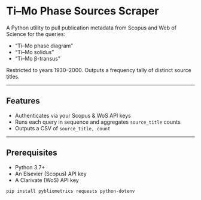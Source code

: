 # Ti–Mo Phase Sources Scraper

A Python utility to pull publication metadata from Scopus and Web of Science for the queries:
- “Ti–Mo phase diagram”
- “Ti–Mo solidus”
- “Ti–Mo β-transus”

Restricted to years 1930–2000. Outputs a frequency tally of distinct source titles.

---

## Features

- Authenticates via your Scopus & WoS API keys  
- Runs each query in sequence and aggregates `source_title` counts  
- Outputs a CSV of `source_title, count`

---

## Prerequisites

- Python 3.7+  
- An Elsevier (Scopus) API key  
- A Clarivate (WoS) API key  

```bash
pip install pybliometrics requests python-dotenv
